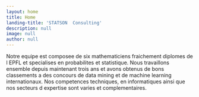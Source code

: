 ```yaml
---
layout: home
title: Home
landing-title: 'STATSON  Consulting'
description: null
image: null
author: null
---
```


Notre equipe est composee de six mathematiciens fraichement diplomes de l EPFL et specialises en probabilites et statistique. 
Nous travaillons ensemble depuis maintenant trois ans et avons obtenus de bons classements a des concours de data mining et de machine learning internationaux. 
Nos competences techniques, en informatiques ainsi que nos secteurs d expertise sont varies et complementaires.
